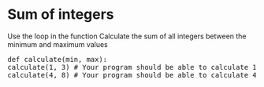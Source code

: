 ﻿# Sum of integers
Use the loop in the function Calculate the sum of all integers between the minimum and maximum values
<pre>def calculate(min, max):  
calculate(1, 3) # Your program should be able to calculate 1+2+3 and finally print out 6  
calculate(4, 8) # Your program should be able to calculate 4+5+6+7+8, and finally print 30</pre>
